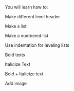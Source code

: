 You will learn how to:


Make different level header


Make a list


Make a numbered list


Use indentation for leveling lists


Bold texts


Italicize Text


Bold + Italicize text


Add image
